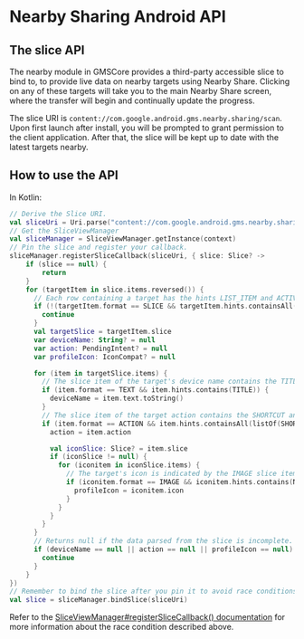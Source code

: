 # Nearby Sharing Android API

## The slice API
The nearby module in GMSCore provides a third-party accessible slice to bind to, to provide live data on nearby targets using Nearby Share. Clicking on any of these targets will take you to the main Nearby Share screen, where the transfer will begin and continually update the progress.

The slice URI is `content://com.google.android.gms.nearby.sharing/scan`. Upon first launch after install, you will be prompted to grant permission to the client application. After that, the slice will be kept up to date with the latest targets nearby.

## How to use the API ##
In Kotlin:
```kotlin
// Derive the Slice URI.
val sliceUri = Uri.parse("content://com.google.android.gms.nearby.sharing/scan")
// Get the SliceViewManager
val sliceManager = SliceViewManager.getInstance(context)
// Pin the slice and register your callback.
sliceManager.registerSliceCallback(sliceUri, { slice: Slice? ->
    if (slice == null) {
        return
    }
    for (targetItem in slice.items.reversed()) {
      // Each row containing a target has the hints LIST_ITEM and ACTIVITY.
      if (!(targetItem.format == SLICE && targetItem.hints.containsAll(listOf(LIST_ITEM, ACTIVITY)))) {
        continue
      }
      val targetSlice = targetItem.slice
      var deviceName: String? = null
      var action: PendingIntent? = null
      var profileIcon: IconCompat? = null

      for (item in targetSlice.items) {
        // The slice item of the target's device name contains the TITLE hint.
        if (item.format == TEXT && item.hints.contains(TITLE)) {
          deviceName = item.text.toString()
        }
        // The slice item of the target action contains the SHORTCUT and TITLE hints.
        if (item.format == ACTION && item.hints.containsAll(listOf(SHORTCUT, TITLE))) {
          action = item.action

          val iconSlice: Slice? = item.slice
          if (iconSlice != null) {
            for (iconitem in iconSlice.items) {
              // The target's icon is indicated by the IMAGE slice item format and the NO_TINT hint.
              if (iconitem.format == IMAGE && iconitem.hints.contains(NO_TINT)) {
                profileIcon = iconitem.icon
              }
            }
          }
        }
      }
      // Returns null if the data parsed from the slice is incomplete.
      if (deviceName == null || action == null || profileIcon == null) {
        continue
      }
    }
})
// Remember to bind the slice after you pin it to avoid race conditions!
val slice = sliceManager.bindSlice(sliceUri)
```
Refer to the [SliceViewManager#registerSliceCallback() documentation](https://developer.android.com/reference/androidx/slice/SliceViewManager#registerSliceCallback(android.net.Uri,androidx.slice.SliceViewManager.SliceCallback)) for more information about the race condition described above.
